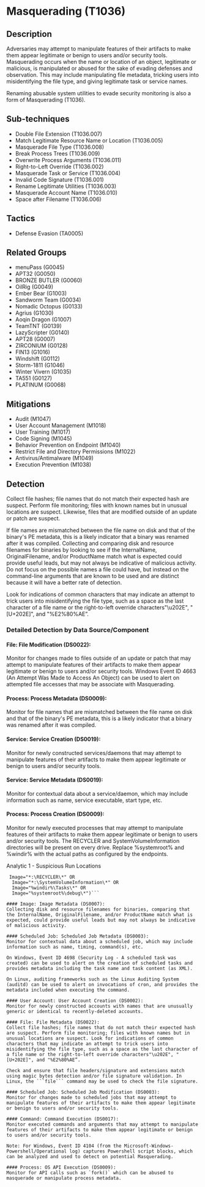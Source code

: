 # Masquerading (T1036)

## Description
Adversaries may attempt to manipulate features of their artifacts to make them appear legitimate or benign to users and/or security tools. Masquerading occurs when the name or location of an object, legitimate or malicious, is manipulated or abused for the sake of evading defenses and observation. This may include manipulating file metadata, tricking users into misidentifying the file type, and giving legitimate task or service names.

Renaming abusable system utilities to evade security monitoring is also a form of Masquerading (T1036).

## Sub-techniques
- Double File Extension (T1036.007)
- Match Legitimate Resource Name or Location (T1036.005)
- Masquerade File Type (T1036.008)
- Break Process Trees (T1036.009)
- Overwrite Process Arguments (T1036.011)
- Right-to-Left Override (T1036.002)
- Masquerade Task or Service (T1036.004)
- Invalid Code Signature (T1036.001)
- Rename Legitimate Utilities (T1036.003)
- Masquerade Account Name (T1036.010)
- Space after Filename (T1036.006)

## Tactics
- Defense Evasion (TA0005)

## Related Groups
- menuPass (G0045)
- APT32 (G0050)
- BRONZE BUTLER (G0060)
- OilRig (G0049)
- Ember Bear (G1003)
- Sandworm Team (G0034)
- Nomadic Octopus (G0133)
- Agrius (G1030)
- Aoqin Dragon (G1007)
- TeamTNT (G0139)
- LazyScripter (G0140)
- APT28 (G0007)
- ZIRCONIUM (G0128)
- FIN13 (G1016)
- Windshift (G0112)
- Storm-1811 (G1046)
- Winter Vivern (G1035)
- TA551 (G0127)
- PLATINUM (G0068)

## Mitigations
- Audit (M1047)
- User Account Management (M1018)
- User Training (M1017)
- Code Signing (M1045)
- Behavior Prevention on Endpoint (M1040)
- Restrict File and Directory Permissions (M1022)
- Antivirus/Antimalware (M1049)
- Execution Prevention (M1038)

## Detection
Collect file hashes; file names that do not match their expected hash are suspect. Perform file monitoring; files with known names but in unusual locations are suspect. Likewise, files that are modified outside of an update or patch are suspect.

If file names are mismatched between the file name on disk and that of the binary's PE metadata, this is a likely indicator that a binary was renamed after it was compiled. Collecting and comparing disk and resource filenames for binaries by looking to see if the InternalName, OriginalFilename, and/or ProductName match what is expected could provide useful leads, but may not always be indicative of malicious activity.  Do not focus on the possible names a file could have, but instead on the command-line arguments that are known to be used and are distinct because it will have a better rate of detection.

Look for indications of common characters that may indicate an attempt to trick users into misidentifying the file type, such as a space as the last character of a file name or the right-to-left override characters"\u202E", "[U+202E]", and "%E2%80%AE”.

### Detailed Detection by Data Source/Component
#### File: File Modification (DS0022): 
Monitor for changes made to files outside of an update or patch that may attempt to manipulate features of their artifacts to make them appear legitimate or benign to users and/or security tools. Windows Event ID 4663 (An Attempt Was Made to Access An Object) can be used to alert on attempted file accesses that may be associate with Masquerading. 

#### Process: Process Metadata (DS0009): 
Monitor for file names that are mismatched between the file name on disk and that of the binary's PE metadata, this is a likely indicator that a binary was renamed after it was compiled. 

#### Service: Service Creation (DS0019): 
Monitor for newly constructed services/daemons that may attempt to manipulate features of their artifacts to make them appear legitimate or benign to users and/or security tools.

#### Service: Service Metadata (DS0019): 
Monitor for contextual data about a service/daemon, which may include information such as name, service executable, start type, etc.

#### Process: Process Creation (DS0009): 
Monitor for newly executed processes that may attempt to manipulate features of their artifacts to make them appear legitimate or benign to users and/or security tools. The RECYCLER and SystemVolumeInformation directories will be present on every drive. Replace %systemroot% and %windir% with the actual paths as configured by the endpoints.

Analytic 1 - Suspicious Run Locations

```(sourcetype="WinEventLog:Microsoft-Windows-Sysmon/Operational" EventCode="1") OR (sourcetype="WinEventLog:Security" EventCode="4688") AND (
 Image="*:\RECYCLER\*" OR
  Image="*:\SystemVolumeInformation\*" OR
  Image="%windir%\Tasks\*" OR
  Image="%systemroot%\debug\*")```

#### Image: Image Metadata (DS0007): 
Collecting disk and resource filenames for binaries, comparing that the InternalName, OriginalFilename, and/or ProductName match what is expected, could provide useful leads but may not always be indicative of malicious activity. 

#### Scheduled Job: Scheduled Job Metadata (DS0003): 
Monitor for contextual data about a scheduled job, which may include information such as name, timing, command(s), etc.

On Windows, Event ID 4698 (Security Log - A scheduled task was created) can be used to alert on the creation of scheduled tasks and provides metadata including the task name and task content (as XML).

On Linux, auditing frameworks such as the Linux Auditing System (auditd) can be used to alert on invocations of cron, and provides the metadata included when executing the command. 

#### User Account: User Account Creation (DS0002): 
Monitor for newly constructed accounts with names that are unusually generic or identical to recently-deleted accounts.

#### File: File Metadata (DS0022): 
Collect file hashes; file names that do not match their expected hash are suspect. Perform file monitoring; files with known names but in unusual locations are suspect. Look for indications of common characters that may indicate an attempt to trick users into misidentifying the file type, such as a space as the last character of a file name or the right-to-left override characters"\u202E", "[U+202E]", and "%E2%80%AE”.

Check and ensure that file headers/signature and extensions match using magic bytes detection and/or file signature validation. In Linux, the ```file``` command may be used to check the file signature.

#### Scheduled Job: Scheduled Job Modification (DS0003): 
Monitor for changes made to scheduled jobs that may attempt to manipulate features of their artifacts to make them appear legitimate or benign to users and/or security tools.

#### Command: Command Execution (DS0017): 
Monitor executed commands and arguments that may attempt to manipulate features of their artifacts to make them appear legitimate or benign to users and/or security tools. 

Note: For Windows, Event ID 4104 (from the Microsoft-Windows-Powershell/Operational log) captures Powershell script blocks, which can be analyzed and used to detect on potential Masquerading. 

#### Process: OS API Execution (DS0009): 
Monitor for API calls such as `fork()` which can be abused to masquerade or manipulate process metadata.

